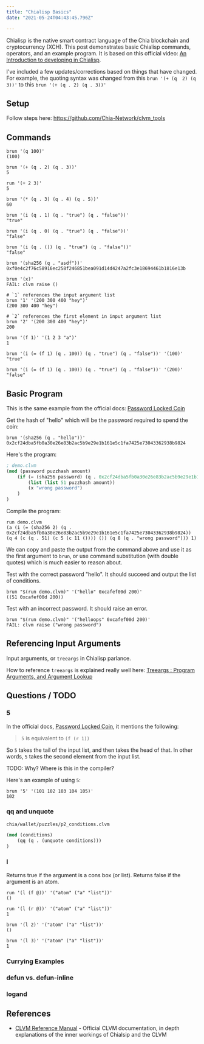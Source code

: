 ```yaml
---
title: "Chialisp Basics" 
date: "2021-05-24T04:43:45.796Z"

---
```


Chialisp is the native smart contract language of the Chia blockchain and 
cryptocurrency (XCH). This post demonstrates basic Chialisp commands, 
operators, and an example program. It is based on this official video: 
[An Introduction to developing in Chialisp](https://www.youtube.com/watch?v=dEFLJSU87K8). 

I've included a few updates/corrections based on things that have changed. 
For example, the quoting syntax was changed from this 
`brun '(+ (q  2) (q 3))'` to this `brun '(+ (q . 2) (q . 3))'`

## Setup

Follow steps here: https://github.com/Chia-Network/clvm_tools

## Commands

```shell
brun '(q 100)'
(100)

brun '(+ (q . 2) (q . 3))'
5

run '(+ 2 3)'
5

brun '(* (q . 3) (q . 4) (q . 5))'
60

brun '(i (q . 1) (q . "true") (q . "false"))'
"true"

brun '(i (q . 0) (q . "true") (q . "false"))'
"false"

brun '(i (q . ()) (q . "true") (q . "false"))'
"false"

brun '(sha256 (q . "asdf"))'
0xf0e4c2f76c58916ec258f246851bea091d14d4247a2fc3e18694461b1816e13b

brun '(x)'
FAIL: clvm raise ()

# `1` references the input argument list
brun '1' '(200 300 400 "hey")'
(200 300 400 "hey")

# `2` references the first element in input argument list
brun '2' '(200 300 400 "hey")'
200

brun '(f 1)' '(1 2 3 "a")'
1

brun '(i (= (f 1) (q . 100)) (q . "true") (q . "false"))' '(100)'
"true"

brun '(i (= (f 1) (q . 100)) (q . "true") (q . "false"))' '(200)'
"false"
```

## Basic Program

This is the same example from the official docs: [Password Locked Coin](https://chialisp.com/docs/doc2#example-1-password-locked-coin)

Get the hash of "hello" which will be the password required to spend the coin:

```shell
brun '(sha256 (q . "hello"))'
0x2cf24dba5fb0a30e26e83b2ac5b9e29e1b161e5c1fa7425e73043362938b9824
```

Here's the program:

```lisp
; demo.clvm
(mod (password puzzhash amount)
    (if (= (sha256 password) (q . 0x2cf24dba5fb0a30e26e83b2ac5b9e29e1b161e5c1fa7425e73043362938b9824))
        (list (list 51 puzzhash amount))
        (x "wrong password")
    )
)
```

Compile the program:

```shell
run demo.clvm
(a (i (= (sha256 2) (q . 0x2cf24dba5fb0a30e26e83b2ac5b9e29e1b161e5c1fa7425e73043362938b9824)) (q 4 (c (q . 51) (c 5 (c 11 ()))) ()) (q 8 (q . "wrong password"))) 1)
```

We can copy and paste the output from the command above and use it as the first argument to `brun`, or 
use command substitution (with double quotes) which is much easier to reason about.

Test with the correct password "hello". It should succeed and output the list of conditions.

```shell
brun "$(run demo.clvm)" '("hello" 0xcafef00d 200)'
((51 0xcafef00d 200))
```

Test with an incorrect password. It should raise an error.

```shell
brun "$(run demo.clvm)" '("helloops" 0xcafef00d 200)'
FAIL: clvm raise ("wrong password")
```

## Referencing Input Arguments

Input arguments, or `treeargs` in Chialisp parlance.

How to reference `treeargs` is explained really well here: 
[Treeargs : Program Arguments, and Argument Lookup](https://chialisp.com/docs/ref/clvm#treeargs--program-arguments-and-argument-lookup)

## Questions / TODO

### 5

In the official docs, [Password Locked Coin](https://chialisp.com/docs/doc2#example-1-password-locked-coin), 
it mentions the following:

> `5` is equivalent to `(f (r 1))`

So `5` takes the tail of the input list, and then takes the head of that. In other words, 
`5` takes the second element from the input list.

TODO: Why? Where is this in the compiler?

Here's an example of using `5`:

```shell
brun '5' '(101 102 103 104 105)'
102
```

### qq and unquote

`chia/wallet/puzzles/p2_conditions.clvm`

```lisp
(mod (conditions)
    (qq (q . (unquote conditions)))
)
```

### l

Returns true if the argument is a cons box (or list). 
Returns false if the argument is an atom.

```shell
run '(l (f @))' '("atom" ("a" "list"))'
()

run '(l (r @))' '("atom" ("a" "list"))'
1

brun '(l 2)' '("atom" ("a" "list"))'
()

brun '(l 3)' '("atom" ("a" "list"))'
1
```

### Currying Examples

### defun vs. defun-inline

### logand

## References

- [CLVM Reference Manual](https://chialisp.com/docs/ref/clvm) -
  Official CLVM documentation, in depth explanations of the inner workings of
  Chialsip and the CLVM

